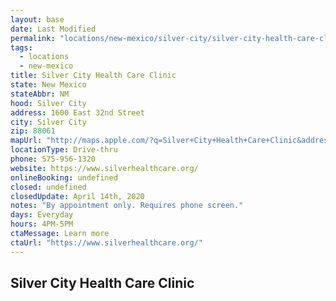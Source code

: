 ```yaml
---
layout: base
date: Last Modified
permalink: "locations/new-mexico/silver-city/silver-city-health-care-clinic/"
tags:
  - locations
  - new-mexico
title: Silver City Health Care Clinic
state: New Mexico
stateAbbr: NM
hood: Silver City
address: 1600 East 32nd Street
city: Silver City
zip: 88061
mapUrl: "http://maps.apple.com/?q=Silver+City+Health+Care+Clinic&address=1600+East+32nd+Street,Silver+City,New+Mexico,88061"
locationType: Drive-thru
phone: 575-956-1320
website: https://www.silverhealthcare.org/
onlineBooking: undefined
closed: undefined
closedUpdate: April 14th, 2020
notes: "By appointment only. Requires phone screen."
days: Everyday
hours: 4PM-5PM
ctaMessage: Learn more
ctaUrl: "https://www.silverhealthcare.org/"
---
```

## Silver City Health Care Clinic